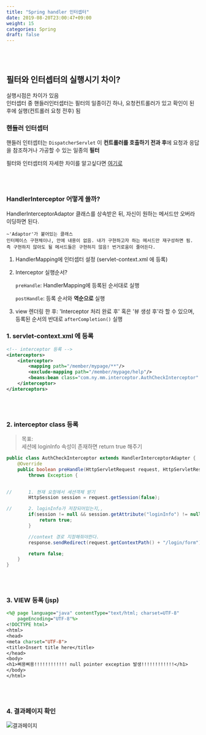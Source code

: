 ```yaml
---
title: "Spring handler 인터셉터"
date: 2019-08-20T23:00:47+09:00
weight: 15
categories: Spring
draft: false
---
```


<br><br>

## 필터와 인터셉터의 실행시기 차이?

실행시점은 차이가 있음  
인터셉터 중 핸들러인터셉터는 필터의 일종이긴 하나, 요청컨트롤러가 있고 확인이 된 후에 실행(컨트롤러 요청 전후) 됨



### 핸들러 인터셉터

핸들러 인터셉터는 `DispatcherServlet` 이 **컨트롤러를 호출하기 전과 후**에 요청과 응답을 참조하거나 가공할 수 있는 일종의 **필터**



필터와 인터셉터의 자세한 차이를 알고싶다면 [여기로](https://supawer0728.github.io/2018/04/04/spring-filter-interceptor/)

<br><br>



### HandlerInterceptor 어떻게 쓸까?

HandlerInterceptorAdaptor 클래스를 상속받은 뒤, 자신이 원하는 메서드만 오버라이딩하면 된다.

```
~'Adaptor'가 붙어있는 클래스
인터페이스 구현체이나, 안에 내용이 없음. 내가 구현하고자 하는 메서드만 재구성하면 됨. 즉 구현하지 않아도 될 메서드들은 구현하지 않음! 번거로움이 줄어든다.
```

1. HandlerMapping에 인터셉터 설정 (servlet-context.xml 에 등록)

2. Interceptor 실행순서? 

   `preHandle`: HandlerMapping에 등록된 순서대로 실행

   `postHandle`: 등록 순서와 **역순으로** 실행

3. view 렌더링 한 후: 'Interceptor 처리 완료 후' 혹은 '뷰 생성 후'라 할 수 있으며, 등록된 순서의 반대로 `afterCompletion()` 실행



### 1. servlet-context.xml 에 등록

```xml
<!-- interceptor 등록 -->
<interceptors>
    <interceptor>
        <mapping path="/member/mypage/**"/>
        <exclude-mapping path="/member/mypage/help"/>
        <beans:bean class="com.ny.mm.interceptor.AuthCheckInterceptor" />
    </interceptor>
</interceptors>
```

<br><br>

### 2. interceptor class 등록

> 목표:   
> 세션에 loginInfo 속성이 존재하면 return true 해주기



```java
public class AuthCheckInterceptor extends HandlerInterceptorAdapter {
    @Override
	public boolean preHandle(HttpServletRequest request, HttpServletResponse response, Object handler)
        throws Exception {

    
//		1. 현재 요청에서 세션객체 받기
        HttpSession session = request.getSession(false);

//		2. loginInfo가 저장되어있는지,,
        if(session != null && session.getAttribute("loginInfo") != null) {
            return true;
        }

        //context 경로 지정해줘야한다. 
        response.sendRedirect(request.getContextPath() + "/login/form");

        return false;
	}
}
```

<br>

<br>

### 3. VIEW 등록 (jsp)

```jsp
<%@ page language="java" contentType="text/html; charset=UTF-8"
    pageEncoding="UTF-8"%>
<!DOCTYPE html>
<html>
<head>
<meta charset="UTF-8">
<title>Insert title here</title>
</head>
<body>
<h1>삐용삐용!!!!!!!!!!!! null pointer exception 발생!!!!!!!!!!!!</h1>
</body>
</html>
```

<br>

<br>

### 4. 결과페이지 확인

![결과페이지](/images/Spring/2_1.jpg)

<br><br><br>